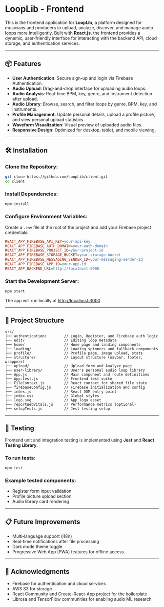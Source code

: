 # LoopLib - Frontend

This is the frontend application for **LoopLib**, a platform designed for musicians and producers to upload, analyze, discover, and manage audio loops more intelligently. Built with **React.js**, the frontend provides a dynamic, user-friendly interface for interacting with the backend API, cloud storage, and authentication services.

---

## 📦 Features

- **User Authentication**: Secure sign-up and login via Firebase Authentication.
- **Audio Upload**: Drag-and-drop interface for uploading audio loops.
- **Audio Analysis**: Real-time BPM, key, genre, and instrument detection after upload.
- **Audio Library**: Browse, search, and filter loops by genre, BPM, key, and instruments.
- **Profile Management**: Update personal details, upload a profile picture, and view personal upload statistics.
- **Waveform Visualization**: Visual preview of uploaded audio files.
- **Responsive Design**: Optimized for desktop, tablet, and mobile viewing.

---

## 🛠️ Installation

### Clone the Repository:
```bash
git clone https://github.com/LoopLib/client.git
cd client
```

### Install Dependencies:
```bash
npm install
```

### Configure Environment Variables:
Create a `.env` file at the root of the project and add your Firebase project credentials:

```ini
REACT_APP_FIREBASE_API_KEY=your-api-key
REACT_APP_FIREBASE_AUTH_DOMAIN=your-auth-domain
REACT_APP_FIREBASE_PROJECT_ID=your-project-id
REACT_APP_FIREBASE_STORAGE_BUCKET=your-storage-bucket
REACT_APP_FIREBASE_MESSAGING_SENDER_ID=your-messaging-sender-id
REACT_APP_FIREBASE_APP_ID=your-app-id
REACT_APP_BACKEND_URL=http://localhost:5000
```

### Start the Development Server:
```bash
npm start
```
The app will run locally at [http://localhost:3000](http://localhost:3000).

---

## 📂 Project Structure

```
src/
├── authentication/        // Login, Register, and Firebase auth logic
├── edit/                  // Editing loop metadata
├── home/                  // Home page and landing components
├── loading/               // Loading spinners and fallback components
├── profile/               // Profile page, image upload, stats
├── structure/             // Layout structure (navbar, footer, wrappers)
├── upload/                // Upload form and Analyze page
├── user-library/          // User's personal audio loop library
├── App.js                 // Main component and route definitions
├── App.test.js            // Frontend test suite
├── FileContext.js         // React context for shared file state
├── firebaseConfig.js      // Firebase initialization and config
├── index.js               // React DOM entry point
├── index.css              // Global styles
├── logo.svg               // App logo asset
├── reportWebVitals.js     // Performance metrics (optional)
├── setupTests.js          // Jest testing setup

```

---

## 🧪 Testing

Frontend unit and integration testing is implemented using **Jest** and **React Testing Library**.

### To run tests:
```bash
npm test
```

### Example tested components:
- Register form input validation
- Profile picture upload section
- Audio library card rendering

---

## 📋 Future Improvements

- Multi-language support (i18n)
- Real-time notifications after file processing
- Dark mode theme toggle
- Progressive Web App (PWA) features for offline access

---

## 🤝 Acknowledgments

- Firebase for authentication and cloud services
- AWS S3 for storage
- React Community and Create-React-App project for the boilerplate
- Librosa and TensorFlow communities for enabling audio ML research

